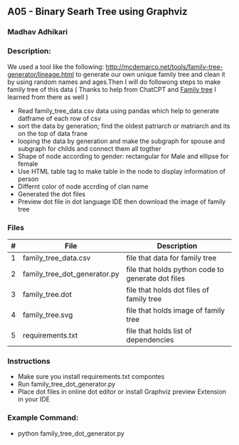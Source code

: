 
## A05 - Binary Searh Tree using Graphviz
### Madhav Adhikari
### Description:
We used a tool like the following: http://mcdemarco.net/tools/family-tree-generator/lineage.html to generate our own unique family tree and clean it by using random names and ages.Then I  will do followong steps to make family tree of this data ( Thanks to help from ChatCPT and [Family tree](https://medium.com/@ahsenparwez/building-a-family-tree-with-python-and-graphviz-e4afb8367316)
 I learned from there as well )

- Read family_tree_data.csv  data using pandas which help to generate datframe of each row of csv
- sort the data by generation; find the oldest patriarch or matriarch  and its on the top of data  frane
- looping the data by generation and make the subgraph for spouse and subgraph for childs and connect them all togther 
- Shape of node according to gender: rectangular for Male and ellipse for female 
- Use HTML table tag to make table in the node to display information of person
- Differnt color of node accrding of clan name 
- Generated the dot files 
- Preview dot file in dot language IDE then download the image of family tree 

 

### Files

|   #   | File            | Description                                        |
| :---: | --------------- | -------------------------------------------------- |
|   1   | family_tree_data.csv       | file that data for family tree   |
|   2  | family_tree_dot_generator.py      | file that holds python code to generate dot files    |
|   3  | family_tree.dot      | file that holds dot files of family tree    |
|   4   | family_tree.svg      | file that holds image of family tree    |
|   5   | requirements.txt      | file that holds  list of dependencies    |




### Instructions

- Make sure you install requirements.txt compontes
- Run family_tree_dot_generator.py
- Place dot files in online dot editor or install Graphviz preview Extension in your IDE


### Example Command:
- python family_tree_dot_generator.py

